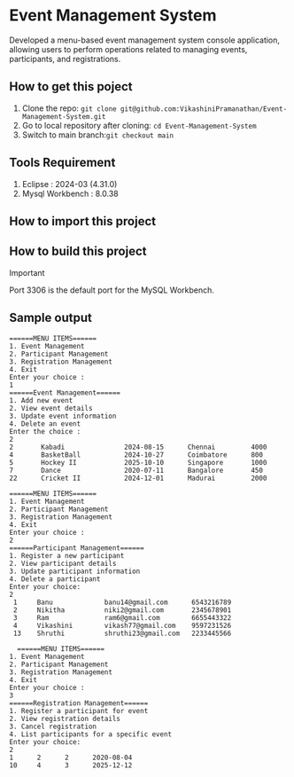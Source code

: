 # Event Management System
Developed a menu-based event management system console application, allowing users to perform operations related to managing events, participants, and registrations.

## How to get this poject
1. Clone the repo: `git clone git@github.com:VikashiniPramanathan/Event-Management-System.git`
2. Go to local repository after cloning: `cd Event-Management-System`
3. Switch to main branch:`git checkout main`

## Tools Requirement 
1. Eclipse : 2024-03 (4.31.0)
2. Mysql Workbench : 8.0.38

## How to import this project


## How to build this project

> [!IMPORTANT]
> Port 3306 is the default port for the MySQL Workbench.

## Sample output
```
======MENU ITEMS======
1. Event Management
2. Participant Management
3. Registration Management
4. Exit
Enter your choice : 
1
======Event Management======
1. Add new event
2. View event details
3. Update event information
4. Delete an event
Enter the choice : 
2
2       Kabadi               2024-08-15      Chennai         4000
4       BasketBall           2024-10-27      Coimbatore      800
5       Hockey II            2025-10-10      Singapore       1000
7       Dance                2020-07-11      Bangalore       450
22      Cricket II           2024-12-01      Madurai         2000

======MENU ITEMS======
1. Event Management
2. Participant Management
3. Registration Management
4. Exit
Enter your choice : 
2
======Participant Management======
1. Register a new participant
2. View participant details
3. Update participant information
4. Delete a participant
Enter your choice:
2
 1     Banu             banu14@gmail.com      6543216789   
 2     Nikitha          niki2@gmail.com       2345678901   
 3     Ram              ram6@gmail.com        6655443322   
 4     Vikashini        vikash77@gmail.com    9597231526   
 13    Shruthi          shruthi23@gmail.com   2233445566   

  ======MENU ITEMS======
1. Event Management
2. Participant Management
3. Registration Management
4. Exit
Enter your choice : 
3
======Registration Management======
1. Register a participant for event
2. View registration details
3. Cancel registration
4. List participants for a specific event
Enter your choice:
2
1      2      2      2020-08-04
10     4      3      2025-12-12
```